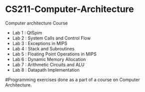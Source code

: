 # CS211-Computer-Architecture
 Computer architecture Course
- Lab 1 : QtSpim
- Lab 2 : System Calls and Control Flow
- Lab 3 : Exceptions in MIPS
- Lab 4 : Stack and Subroutines
- Lab 5 : Floating Point Operations in MIPS
- Lab 6 : Dynamic Memory Allocation
- Lab 7 : Arithmetic Circuits and ALU
- Lab 8 : Datapath Implementation

#Programming exercises done as a part of a course on Computer Architecture. 
